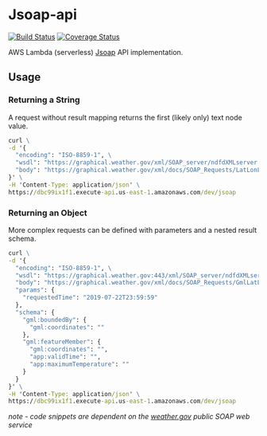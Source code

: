 # Jsoap-api

[![Build Status][ci-img]][ci]
[![Coverage Status][coveralls-img]][coveralls]

AWS Lambda (serverless) [Jsoap][jsoap] API implementation.

## Usage

### Returning a String
A request without result mapping returns the first (likely only) text node value. 
```cmd
curl \
-d '{
  "encoding": "ISO-8859-1", \
  "wsdl": "https://graphical.weather.gov/xml/SOAP_server/ndfdXMLserver.php",
  "body": "https://graphical.weather.gov/xml/docs/SOAP_Requests/LatLonListZipCode.xml",
}' \
-H 'Content-Type: application/json' \
https://dbc99ix1f1.execute-api.us-east-1.amazonaws.com/dev/jsoap
```

### Returning an Object
More complex requests can be defined with parameters and a nested result schema.
```cmd
curl \
-d '{
  "encoding": "ISO-8859-1", \
  "wsdl": "https://graphical.weather.gov:443/xml/SOAP_server/ndfdXMLserver.php",
  "body": "https://graphical.weather.gov/xml/docs/SOAP_Requests/GmlLatLonList.xml",  
  "params": {
    "requestedTime": "2019-07-22T23:59:59"
  },
  "schema": {
    "gml:boundedBy": {
      "gml:coordinates": ""
    },
    "gml:featureMember": {
      "gml:coordinates": "",
      "app:validTime": "",
      "app:maximumTemperature": ""
    }
  }
}' \
-H 'Content-Type: application/json' \
https://dbc99ix1f1.execute-api.us-east-1.amazonaws.com/dev/jsoap
```

*note - code snippets are dependent on the [weather.gov][wg] public SOAP web service*

[jsoap]: https://github.com/connorvanelswyk/jsoap
[wg]: https://www.weather.gov
[ci-img]: https://api.travis-ci.com/nelsw/Jsoap-api.svg?branch=master
[ci]: https://travis-ci.com/nelsw/Jsoap-api
[coveralls-img]: https://coveralls.io/repos/github/nelsw/Jsoap-api/badge.svg?branch=master
[coveralls]: https://coveralls.io/github/nelsw/Jsoap-api?branch=master   
[open-closed]: https://en.wikipedia.org/wiki/Open–closed_principle
[aws-lambda]: https://aws.amazon.com/lambda/
[rest]: https://en.wikipedia.org/wiki/Representational_state_transfer
[soap]: https://en.wikipedia.org/wiki/SOAP
